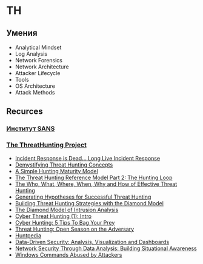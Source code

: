 # TH
## Умения
- Analytical Mindset
- Log Analysis
- Network Forensics
- Network Architecture
- Attacker Lifecycle
- Tools
- OS Architecture
- Attack Methods
## Recurces
### [Институт SANS](https://www.sans.org/reading-room/whitepapers/threathunting/)
### [The ThreatHunting Project](https://www.threathunting.net/reading-list)
- [Incident Response is Dead… Long Live Incident Response](https://sroberts.medium.com/incident-response-is-dead-long-live-incident-response-5ba1de664b95)
- [Demystifying Threat Hunting Concepts](https://medium.com/@jshlbrd/demystifying-threat-hunting-concepts-9de5bad2d818)
- [A Simple Hunting Maturity Model](https://detect-respond.blogspot.com/2015/10/a-simple-hunting-maturity-model.html)
- [The Threat Hunting Reference Model Part 2: The Hunting Loop](https://www.threathunting.net/files/The%20Threat%20Hunting%20Reference%20Model%20Part%202_%20The%20Hunting%20Loop%20_%20Sqrrl.pdf)
- [The Who, What, Where, When, Why and How of Effective Threat Hunting](https://www.sans.org/reading-room/whitepapers/analyst/paper/36785)
- [Generating Hypotheses for Successful Threat Hunting](https://www.sans.org/reading-room/whitepapers/threats/paper/37172)
- [Building Threat Hunting Strategies with the Diamond Model](http://www.activeresponse.org/building-threat-hunting-strategy-with-the-diamond-model/)
- [The Diamond Model of Intrusion Analysis](http://www.activeresponse.org/wp-content/uploads/2013/07/diamond.pdf)
- [Cyber Threat Hunting (1): Intro](https://cyber-ir.com/2016/01/21/cyber-threat-hunting-1-intro/)
- [Cyber Hunting: 5 Tips To Bag Your Prey](https://www.darkreading.com/risk/cyber-hunting-5-tips-to-bag-your-prey/a/d-id/1319634)
- [Threat Hunting: Open Season on the Adversary](https://www.sans.org/reading-room/whitepapers/analyst/paper/36882)
- [Huntpedia](https://www.threathunting.net/files/huntpedia.pdf)
- [Data-Driven Security: Analysis, Visualization and Dashboards](https://www.amazon.com/Data-Driven-Security-Analysis-Visualization-Dashboards/dp/1118793722)
- [Network Security Through Data Analysis: Building Situational Awareness](https://www.amazon.com/Network-Security-Through-Data-Analysis/dp/1449357903)
- [Windows Commands Abused by Attackers](https://blogs.jpcert.or.jp/en/2016/01/windows-commands-abused-by-attackers.html)
